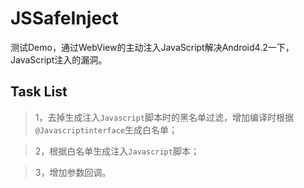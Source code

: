 # JSSafeInject

测试Demo，通过WebView的主动注入JavaScript解决Android4.2一下，JavaScript注入的漏洞。

## Task List

>1，去掉生成注入`Javascript`脚本时的黑名单过滤，增加编译时根据`@Javascriptinterface`生成白名单；

>2，根据白名单生成注入`Javascript`脚本；

>3，增加参数回调。
